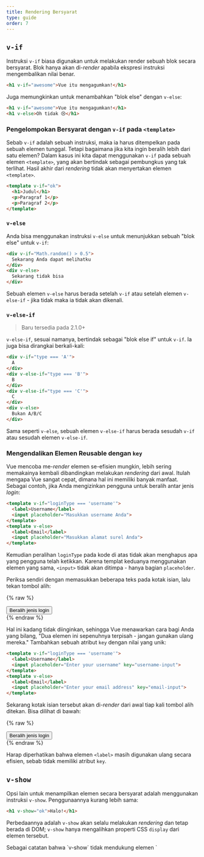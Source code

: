 ```yaml
---
title: Rendering Bersyarat
type: guide
order: 7
---
```


## `v-if`

Instruksi `v-if` biasa digunakan untuk melakukan render sebuah blok secara bersyarat. Blok hanya akan di-*render* apabila ekspresi instruksi mengembalikan nilai benar.

``` html
<h1 v-if="awesome">Vue itu mengagumkan!</h1>
```

Juga memungkinkan untuk menambahkan "blok else" dengan `v-else`:

``` html
<h1 v-if="awesome">Vue itu mengagumkan!</h1>
<h1 v-else>Oh tidak 😢</h1>
```

### Pengelompokan Bersyarat dengan `v-if` pada `<template>`

Sebab `v-if` adalah sebuah instruksi, maka ia harus ditempelkan pada sebuah elemen tunggal. Tetapi bagaimana jika kita ingin beralih lebih dari satu elemen? Dalam kasus ini kita dapat menggunakan `v-if` pada sebuah elemen `<template>`, yang akan bertindak sebagai pembungkus yang tak terlihat. Hasil akhir dari *rendering* tidak akan menyertakan elemen `<template>`.

``` html
<template v-if="ok">
  <h1>Judul</h1>
  <p>Paragraf 1</p>
  <p>Paragraf 2</p>
</template>
```

### `v-else`

Anda bisa menggunakan instruksi `v-else` untuk menunjukkan sebuah "blok else" untuk `v-if`:

``` html
<div v-if="Math.random() > 0.5">
  Sekarang Anda dapat melihatku
</div>
<div v-else>
  Sekarang tidak bisa
</div>
```

Sebuah elemen `v-else` harus berada setelah `v-if` atau setelah elemen `v-else-if` - jika tidak maka ia tidak akan dikenali.

### `v-else-if`

> Baru tersedia pada 2.1.0+

`v-else-if`, sesuai namanya, bertindak sebagai "blok else if" untuk `v-if`. Ia juga bisa dirangkai berkali-kali:

```html
<div v-if="type === 'A'">
  A
</div>
<div v-else-if="type === 'B'">
  B
</div>
<div v-else-if="type === 'C'">
  C
</div>
<div v-else>
  Bukan A/B/C
</div>
```

Sama seperti `v-else`, sebuah elemen `v-else-if` harus berada sesudah `v-if` atau sesudah elemen `v-else-if`.

### Mengendalikan Elemen Reusable dengan `key`

Vue mencoba me-*render* elemen se-efisien mungkin, lebih sering memakainya kembali dibandingkan melakukan *rendering* dari awal. Itulah mengapa Vue sangat cepat, dimana hal ini memiliki banyak manfaat. Sebagai contoh, jika Anda mengizinkan pengguna untuk beralih antar jenis *login*:

``` html
<template v-if="loginType === 'username'">
  <label>Username</label>
  <input placeholder="Masukkan username Anda">
</template>
<template v-else>
  <label>Email</label>
  <input placeholder="Masukkan alamat surel Anda">
</template>
```

Kemudian peralihan `loginType` pada kode di atas tidak akan menghapus apa yang pengguna telah ketikkan. Karena templat keduanya menggunakan elemen yang sama, `<input>` tidak akan ditimpa - hanya bagian `placeholder`.

Periksa sendiri dengan memasukkan beberapa teks pada kotak isian, lalu tekan tombol alih:

{% raw %}
<div id="no-key-example" class="demo">
  <div>
    <template v-if="loginType === 'username'">
      <label>Username</label>
      <input placeholder="Masukkan username Anda">
    </template>
    <template v-else>
      <label>Email</label>
      <input placeholder="Masukkan alamat surel Anda">
    </template>
  </div>
  <button @click="toggleLoginType">Beralih jenis login</button>
</div>
<script>
new Vue({
  el: '#no-key-example',
  data: {
    loginType: 'username'
  },
  methods: {
    toggleLoginType: function () {
      return this.loginType = this.loginType === 'username' ? 'email' : 'username'
    }
  }
})
</script>
{% endraw %}

Hal ini kadang tidak diinginkan, sehingga Vue menawarkan cara bagi Anda yang bilang, "Dua elemen ini sepenuhnya terpisah - jangan gunakan ulang mereka." Tambahkan sebuah atribut `key` dengan nilai yang unik:

``` html
<template v-if="loginType === 'username'">
  <label>Username</label>
  <input placeholder="Enter your username" key="username-input">
</template>
<template v-else>
  <label>Email</label>
  <input placeholder="Enter your email address" key="email-input">
</template>
```

Sekarang kotak isian tersebut akan di-*render* dari awal tiap kali tombol alih ditekan. Bisa dilihat di bawah:

{% raw %}
<div id="key-example" class="demo">
  <div>
    <template v-if="loginType === 'username'">
      <label>Username</label>
      <input placeholder="Masukkan username Anda" key="username-input">
    </template>
    <template v-else>
      <label>Email</label>
      <input placeholder="Masukkan alamat surel Anda" key="email-input">
    </template>
  </div>
  <button @click="toggleLoginType">Beralih jenis login</button>
</div>
<script>
new Vue({
  el: '#key-example',
  data: {
    loginType: 'username'
  },
  methods: {
    toggleLoginType: function () {
      return this.loginType = this.loginType === 'username' ? 'email' : 'username'
    }
  }
})
</script>
{% endraw %}

Harap diperhatikan bahwa elemen `<label>` masih digunakan ulang secara efisien, sebab tidak memiliki atribut `key`.

## `v-show`

Opsi lain untuk menampilkan elemen secara bersyarat adalah menggunakan instruksi `v-show`. Penggunaannya kurang lebih sama:

``` html
<h1 v-show="ok">Halo!</h1>
```

Perbedaannya adalah `v-show` akan selalu melakukan *rendering* dan tetap berada di DOM; `v-show` hanya mengalihkan properti CSS `display` dari elemen tersebut.

<p class="tip">Sebagai catatan bahwa `v-show` tidak mendukung elemen `<template>`, begitu pula tidak bekerja dengan `v-else`.</p>

## `v-if` vs `v-show`

`v-if` merupakan rendering bersyarat yang "nyata (real)" sebab ia memastikan bahwa penyimak *event* dan komponen anak di dalam blok kondisional benar benar dihancurkan dan dibuat ulang selama peralihan.

`v-if` juga **malas**: jika kondisi bernilai salah pada render awal, maka tidak akan melakukan apa-apa - blok kondisional tidak akan di-*render* hingga kondisi menjadi bernilai benar untuk pertama kali.

Sebagai perbandingan, `v-show` jauh lebih sederhana - elemen akan selalu di-*render* tak terkecuali kondisi awal, dengan melakukan peralihan berbasis CSS.

Secara umum, `v-if` memiliki biaya peralihan yang lebih tinggi sementara `v-show` memiliki biaya *rendering* awal yang lebih tinggi. Jadi lebih baik gunakan `v-show` jika Anda butuh pengalihan yang cukup sering, dan gunakan `v-if` if kondisi tidak mungkin berubah saat *runtime*.

## `v-if` dengan `v-for`

<p class="tip">Menggunakan `v-if` dan `v-for` secara bersama-sama **tidak direkomendasikan**. Lihat  [panduan gaya](/v2/style-guide/#Avoid-v-if-with-v-for-essential) untuk informasi lebih lanjut.</p>

Ketika menggunakan bersama-sama dengan `v-if`, `v-for` memiliki prioritas yang lebih tinggi dibanding `v-if`. Lihat <a href="../guide/list.html#V-for-and-v-if">panduan list rendering</a> untuk detailnya.
